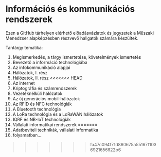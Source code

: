 # Információs és kommunikációs rendszerek

Ezen a GitHub tárhelyen elérhető előadásvázlatok és jegyzetek a Műszaki Menedzser alapképzésben részvevő hallgatók számára készültek.

Tantárgy tematika:

1. Megismerkedés, a tárgy ismertetése, követelmények ismertetés
2. Bevezető a információ technológiába
3. Az infokommunikáció alapjai
4. Hálózatok, I. rész
5. Hálózatok, II. rész
<<<<<<< HEAD
6. Az internet
7. Kriptográfia és számrendszerek
8. Vezetéknélküli hálózatok
9. Az új generációs mobil-hálózatok
10. Az RFID és NFC technológiák
11. A Bluetooth technológia
12. A LoRa technológia és a LoRaWAN hálózatok
13. IQRF és NB-IoT technológiák
14. Vállalati informatikai rendszerek
=======
6. Adatbeviteli technikák, vállalati informatika
7. folyamatban...
>>>>>>> fa47c094171d890675a55167f1036921656622b6
